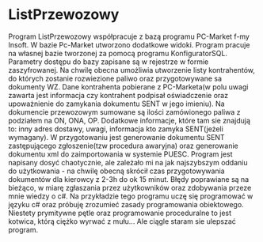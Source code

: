 # ListPrzewozowy
Program ListPrzewozowy współpracuje z bazą programu PC-Market f-my Insoft.
W bazie Pc-Market utworzono dodatkowe widoki. Program pracuje na własnej bazie tworzonej za pomocą programu KonfiguratorSQL.
Parametry dostępu do bazy zapisane są w rejestrze w formie zaszyfrowanej.
Na chwilę obecna umożliwia utworzenie listy kontrahentów, do których zostanie rozwiezione paliwo oraz przygotowywane sa dokumenty WZ. Dane kontrahenta pobierane z PC-Marketa(w polu uwagi zawarta jest informacja czy kontrahent podpisał oświadczenie oraz upoważnienie do zamykania dokumentu SENT w jego imieniu).
Na dokumencie przewozowym sumowane są ilości zamówionego paliwa z podziałem na ON, ONA, OP. Dodatkowe informacje, które tam sie znajdują to: inny adres dostawy, uwagi, informacja kto zamyka SENT(jeżeli wymagany).
W przygotowaniu jest generowanie dokumentu SENT zastępującego zgłoszenie(tzw procedura awaryjna) oraz generowanie dokumentu xml do zaimportowania w systemie PUESC.
Program jest napisany dosyć chaotycznie, ale zależało mi na jak najszybszym oddaniu do użytkowania - na chwilę obecną skrócił czas przygotowywania dokumentów dla kierowcy z 2-3h do ok 15 minut.
Błędy poprawiane są na bieżąco, w miarę zgłaszania przez użytkowników oraz zdobywania przeze mnie wiedzy o c#.
Na przykładzie tego programu uczę się programować w języku c# oraz próbuję zrozumieć zasady programowania obiektowego. Niestety prymitywne pętle oraz programowanie proceduralne to jest kotwica, którą ciężko wyrwać z mułu...
Ale ciągle staram sie ulepszać program.
